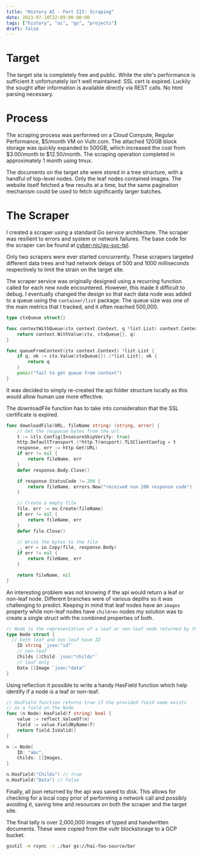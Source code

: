 ```yaml
---
title: "History AI - Part III: Scraping"
date: 2023-07-10T22:09:00-00:00
tags: ["history", "ai", "go", "projects"]
draft: false
---
```


# Target

The target site is completely free and public. While the site's performance is sufficient it unfortunately isn't well maintained: SSL cert is expired. Luckily the sought after information is available directly via REST calls. No html parsing necessary.

# Process

The scraping process was performed on a Cloud Compute, Regular Performance, $5/month VM on Vultr.com. The attached 120GB block storage was quickly expanded to 500GB, which increased the cost from $3.00/month to $12.50/month. The scraping operation completed in approximately 1 month using tmux.

The documents on the target site were stored in a tree structure, with a handful of top-level nodes. Only the leaf nodes contained images. The website itself fetched a few results at a time, but the same pagination mechanism could be used to fetch significantly larger batches.

# The Scraper

I created a scraper using a standard Go service architecture. The scraper was resilient to errors and system or network failures. The base code for the scraper can be found at [cyber-nic/go-svc-tpl](https://github.com/cyber-nic/go-svc-tpl).

Only two scrapers were ever started concurrently. These scrapers targeted different data trees and had network delays of 500 and 1000 milliseconds respectively to limit the strain on the target site.

The scraper service was originally designed using a recurring function called for each new node encountered. However, this made it difficult to debug. I eventually changed the design so that each data node was added to a queue using the `container/list` package. The queue size was one of the main metrics that I tracked, and it often reached 500,000.

```go {}
type ctxQueue struct{}

func contextWithQueue(ctx context.Context, q *list.List) context.Context {
	return context.WithValue(ctx, ctxQueue{}, q)
}

func queueFromContext(ctx context.Context) *list.List {
	if q, ok := ctx.Value(ctxQueue{}).(*list.List); ok {
		return q
	}
	panic("fail to get queue from context")
}
```

It was decided to simply re-created the api folder structure locally as this would allow human use more effective.

The downloadFile function has to take into consideration that the SSL certificate is expired.

```go {hl_lines=[3,4]}
func downloadFile(URL, fileName string) (string, error) {
	// Get the response bytes from the url
	t := &tls.Config{InsecureSkipVerify: true}
	http.DefaultTransport.(*http.Transport).TLSClientConfig = t
	response, err := http.Get(URL)
	if err != nil {
		return fileName, err
	}
	defer response.Body.Close()

	if response.StatusCode != 200 {
		return fileName, errors.New("received non 200 response code")
	}

	// Create a empty file
	file, err := os.Create(fileName)
	if err != nil {
		return fileName, err
	}
	defer file.Close()

	// Write the bytes to the file
	_, err = io.Copy(file, response.Body)
	if err != nil {
		return fileName, err
	}

	return fileName, nil
}
```

An interesting problem was not knowing if the api would return a leaf or non-leaf node. Different branches were of various depths so it was challenging to predict. Keeping in mind that leaf nodes have an `images` property while non-leaf nodes have `children` nodes my solution was to create a single struct with the combined properties of both.

```go {}
// Node is the representation of a leaf or non-leaf node returned by the api.
type Node struct {
  // both leaf and non-leaf have ID
	ID string `json:"id"`
	// non-leaf
	Childs []Child `json:"childs"`
	// leaf only
	Data []Image `json:"data"`
}
```

Using reflection it possible to write a handy HasField function which help identify if a node is a leaf or non-leaf.

```go {}
// HasField function returns true if the provided field name exists
// as a field on the Node
func (n Node) HasField(f string) bool {
	value := reflect.ValueOf(n)
	field := value.FieldByName(f)
	return field.IsValid()
}

n := Node{
	ID: "abc",
	Childs: []Images,
}

n.HasField("Childs") // true
n.HasField("Data") // false
```

Finally, all json returned by the api was saved to disk. This allows for checking for a local copy prior of performing a network call and possibly avoiding it, saving time and resources on both the scraper and the target site.

The final tally is over 2,000,000 images of typed and handwritten documents. These were copied from the vultr blockstorage to a GCP bucket.

```bash
gsutil -m rsync -r ./bar gs://hai-foo-source/bar
```
